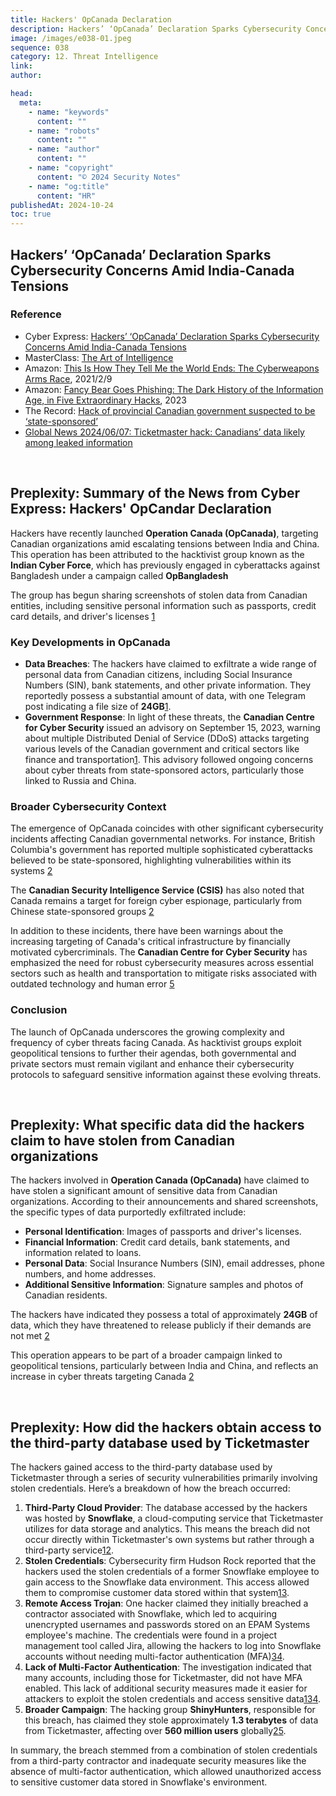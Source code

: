 ```yaml
---
title: Hackers' OpCanada Declaration
description: Hackers’ ‘OpCanada’ Declaration Sparks Cybersecurity Concerns Amid India-Canada Tensions
image: /images/e038-01.jpeg
sequence: 038
category: 12. Threat Intelligence
link:
author:

head:
  meta:
    - name: "keywords"
      content: ""
    - name: "robots"
      content: ""
    - name: "author"
      content: ""
    - name: "copyright"
      content: "© 2024 Security Notes"
    - name: "og:title"
      content: "HR"
publishedAt: 2024-10-24
toc: true
---
```


## Hackers’ ‘OpCanada’ Declaration Sparks Cybersecurity Concerns Amid India-Canada Tensions

### Reference

- Cyber Express: <a href="https://thecyberexpress.com/opcanada-india-china-tensions-escalate/">Hackers’ ‘OpCanada’ Declaration Sparks Cybersecurity Concerns Amid India-Canada Tensions</a>
- MasterClass: <a href="https://www.masterclass.com/classes/the-art-of-intelligence">The Art of Intelligence</a>
- Amazon: <a href="https://www.amazon.com/This-They-Tell-World-Ends/dp/1635576059">This Is How They Tell Me the World Ends: The Cyberweapons Arms Race</a>, 2021/2/9
- Amazon: <a href="https://www.amazon.com/-/zh_TW/dp/B0BG5WJS57/ref=sr_1_1?crid=1KQ8ILNALXKQJ&dib=eyJ2IjoiMSJ9.fD2dJSZomS1a8Ilg54EYw81cWf_JFGXwEbgJF-8APHHGjHj071QN20LucGBJIEps.U9FZuk661innBJmJuFlLZ3uKIPYRnDT6MFKOojuXzBI&dib_tag=se&keywords=Fancy+Bear+Goes+Phishing&qid=1729750905&s=books&sprefix=fancy+bear+goes+phishing%2Cstripbooks-intl-ship%2C241&sr=1-1">Fancy Bear Goes Phishing: The Dark History of the Information Age, in Five Extraordinary Hacks</a>, 2023
- The Record: <a href="https://therecord.media/british-columbia-government-hack-state-sponsored">Hack of provincial Canadian government suspected to be ‘state-sponsored’
- Global News 2024/06/07: <a href="https://globalnews.ca/news/10543855/ticketmaster-hack-canadian-data-breach-leak/">Ticketmaster hack: Canadians’ data likely among leaked information</a>
  </a>

<br>

## Preplexity: Summary of the News from Cyber Express: Hackers' OpCandar Declaration

Hackers have recently launched **Operation Canada (OpCanada)**, targeting Canadian organizations amid escalating tensions between India and China. This operation has been attributed to the hacktivist group known as the **Indian Cyber Force**, which has previously engaged in cyberattacks against Bangladesh under a campaign called **OpBangladesh**

The group has begun sharing screenshots of stolen data from Canadian entities, including sensitive personal information such as passports, credit card details, and driver's licenses [1](https://thecyberexpress.com/opcanada-india-china-tensions-escalate/)

### **Key Developments in OpCanada**

- **Data Breaches**: The hackers have claimed to exfiltrate a wide range of personal data from Canadian citizens, including Social Insurance Numbers (SIN), bank statements, and other private information. They reportedly possess a substantial amount of data, with one Telegram post indicating a file size of **24GB**[1](https://thecyberexpress.com/opcanada-india-china-tensions-escalate/).
- **Government Response**: In light of these threats, the **Canadian Centre for Cyber Security** issued an advisory on September 15, 2023, warning about multiple Distributed Denial of Service (DDoS) attacks targeting various levels of the Canadian government and critical sectors like finance and transportation[1](https://thecyberexpress.com/opcanada-india-china-tensions-escalate/). This advisory followed ongoing concerns about cyber threats from state-sponsored actors, particularly those linked to Russia and China.

### **Broader Cybersecurity Context**

The emergence of OpCanada coincides with other significant cybersecurity incidents affecting Canadian governmental networks. For instance, British Columbia's government has reported multiple sophisticated cyberattacks believed to be state-sponsored, highlighting vulnerabilities within its systems
[2](https://therecord.media/british-columbia-government-hack-state-sponsored)

The **Canadian Security Intelligence Service (CSIS)** has also noted that Canada remains a target for foreign cyber espionage, particularly from Chinese state-sponsored groups
[2](https://therecord.media/british-columbia-government-hack-state-sponsored)

In addition to these incidents, there have been warnings about the increasing targeting of Canada's critical infrastructure by financially motivated cybercriminals. The **Canadian Centre for Cyber Security** has emphasized the need for robust cybersecurity measures across essential sectors such as health and transportation to mitigate risks associated with outdated technology and human error
[5](https://www.cira.ca/en/resources/news/about/hackers-are-coming-for-canadas-critical-infrastructure-are-we-ready/)

### **Conclusion**

The launch of OpCanada underscores the growing complexity and frequency of cyber threats facing Canada. As hacktivist groups exploit geopolitical tensions to further their agendas, both governmental and private sectors must remain vigilant and enhance their cybersecurity protocols to safeguard sensitive information against these evolving threats.

<br>

## Preplexity: What specific data did the hackers claim to have stolen from Canadian organizations

The hackers involved in **Operation Canada (OpCanada)** have claimed to have stolen a significant amount of sensitive data from Canadian organizations. According to their announcements and shared screenshots, the specific types of data purportedly exfiltrated include:

- **Personal Identification**: Images of passports and driver's licenses.
- **Financial Information**: Credit card details, bank statements, and information related to loans.
- **Personal Data**: Social Insurance Numbers (SIN), email addresses, phone numbers, and home addresses.
- **Additional Sensitive Information**: Signature samples and photos of Canadian residents.

The hackers have indicated they possess a total of approximately **24GB** of data, which they have threatened to release publicly if their demands are not met
[2](https://thecyberexpress.com/opcanada-india-china-tensions-escalate/)

This operation appears to be part of a broader campaign linked to geopolitical tensions, particularly between India and China, and reflects an increase in cyber threats targeting Canada
[2](https://thecyberexpress.com/opcanada-india-china-tensions-escalate/)

<br>

## Preplexity: How did the hackers obtain access to the third-party database used by Ticketmaster

The hackers gained access to the third-party database used by Ticketmaster through a series of security vulnerabilities primarily involving stolen credentials. Here’s a breakdown of how the breach occurred:

1. **Third-Party Cloud Provider**: The database accessed by the hackers was hosted by **Snowflake**, a cloud-computing service that Ticketmaster utilizes for data storage and analytics. This means the breach did not occur directly within Ticketmaster's own systems but rather through a third-party service[1](https://globalnews.ca/news/10543855/ticketmaster-hack-canadian-data-breach-leak/)[2](https://www.polymerhq.io/blog/ticketmaster-data-breach-everything-you-need-to-know/).
2. **Stolen Credentials**: Cybersecurity firm Hudson Rock reported that the hackers used the stolen credentials of a former Snowflake employee to gain access to the Snowflake data environment. This access allowed them to compromise customer data stored within that system[1](https://globalnews.ca/news/10543855/ticketmaster-hack-canadian-data-breach-leak/)[3](https://www.wired.com/story/epam-snowflake-ticketmaster-breach-shinyhunters/).
3. **Remote Access Trojan**: One hacker claimed they initially breached a contractor associated with Snowflake, which led to acquiring unencrypted usernames and passwords stored on an EPAM Systems employee's machine. The credentials were found in a project management tool called Jira, allowing the hackers to log into Snowflake accounts without needing multi-factor authentication (MFA)[3](https://www.wired.com/story/epam-snowflake-ticketmaster-breach-shinyhunters/)[4](https://diesec.com/2024/06/ticketmaster-breach/).
4. **Lack of Multi-Factor Authentication**: The investigation indicated that many accounts, including those for Ticketmaster, did not have MFA enabled. This lack of additional security measures made it easier for attackers to exploit the stolen credentials and access sensitive data[1](https://globalnews.ca/news/10543855/ticketmaster-hack-canadian-data-breach-leak/)[3](https://www.wired.com/story/epam-snowflake-ticketmaster-breach-shinyhunters/)[4](https://diesec.com/2024/06/ticketmaster-breach/).
5. **Broader Campaign**: The hacking group **ShinyHunters**, responsible for this breach, has claimed they stole approximately **1.3 terabytes** of data from Ticketmaster, affecting over **560 million users** globally[2](https://www.polymerhq.io/blog/ticketmaster-data-breach-everything-you-need-to-know/)[5](https://www.bbc.com/news/articles/cw99ql0239wo).

In summary, the breach stemmed from a combination of stolen credentials from a third-party contractor and inadequate security measures like the absence of multi-factor authentication, which allowed unauthorized access to sensitive customer data stored in Snowflake's environment.
